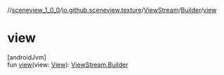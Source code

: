 //[sceneview_1_0_0](../../../../index.md)/[io.github.sceneview.texture](../../index.md)/[ViewStream](../index.md)/[Builder](index.md)/[view](view.md)

# view

[androidJvm]\
fun [view](view.md)(view: [View](https://developer.android.com/reference/kotlin/android/view/View.html)): [ViewStream.Builder](index.md)
